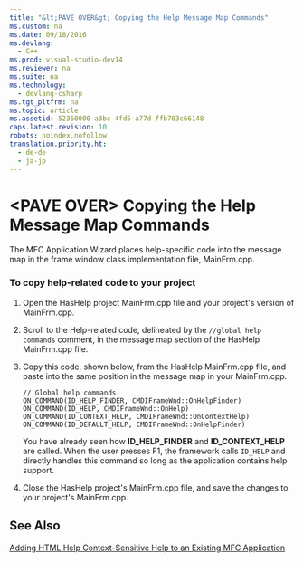 ```yaml
---
title: "&lt;PAVE OVER&gt; Copying the Help Message Map Commands"
ms.custom: na
ms.date: 09/18/2016
ms.devlang: 
  - C++
ms.prod: visual-studio-dev14
ms.reviewer: na
ms.suite: na
ms.technology: 
  - devlang-csharp
ms.tgt_pltfrm: na
ms.topic: article
ms.assetid: 52360000-a3bc-4fd5-a77d-ffb703c66148
caps.latest.revision: 10
robots: noindex,nofollow
translation.priority.ht: 
  - de-de
  - ja-jp
---
```

# &lt;PAVE OVER&gt; Copying the Help Message Map Commands
The MFC Application Wizard places help-specific code into the message map in the frame window class implementation file, MainFrm.cpp.  
  
### To copy help-related code to your project  
  
1.  Open the HasHelp project MainFrm.cpp file and your project's version of MainFrm.cpp.  
  
2.  Scroll to the Help-related code, delineated by the `//global help commands` comment, in the message map section of the HasHelp MainFrm.cpp file.  
  
3.  Copy this code, shown below, from the HasHelp MainFrm.cpp file, and paste into the same position in the message map in your MainFrm.cpp.  
  
    ```  
    // Global help commands  
    ON_COMMAND(ID_HELP_FINDER, CMDIFrameWnd::OnHelpFinder)  
    ON_COMMAND(ID_HELP, CMDIFrameWnd::OnHelp)  
    ON_COMMAND(ID_CONTEXT_HELP, CMDIFrameWnd::OnContextHelp)  
    ON_COMMAND(ID_DEFAULT_HELP, CMDIFrameWnd::OnHelpFinder)  
    ```  
  
     You have already seen how **ID_HELP_FINDER** and **ID_CONTEXT_HELP** are called. When the user presses F1, the framework calls `ID_HELP` and directly handles this command so long as the application contains help support.  
  
4.  Close the HasHelp project's MainFrm.cpp file, and save the changes to your project's MainFrm.cpp.  
  
## See Also  
 [Adding HTML Help Context-Sensitive Help to an Existing MFC Application](../vs140/-PAVE-OVER--Adding-HTML-Help-Context-Sensitive-Help-to-an-Existing-MFC-Application.md)